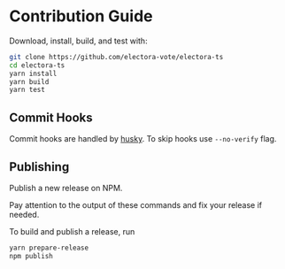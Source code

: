 # Contribution Guide

Download, install, build, and test with:

```bash
git clone https://github.com/electora-vote/electora-ts
cd electora-ts
yarn install
yarn build
yarn test
```

## Commit Hooks
Commit hooks are handled by [husky](https://typicode.github.io/husky/).
To skip hooks use `--no-verify` flag.

## Publishing

Publish a new release on NPM.

Pay attention to the output of these commands and fix your release if needed.

To build and publish a release, run

```bash
yarn prepare-release
npm publish
```
